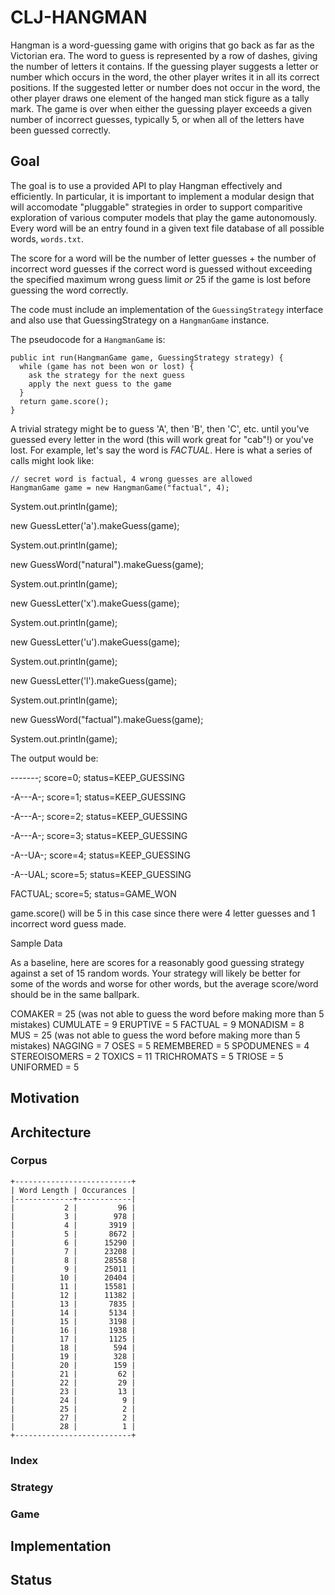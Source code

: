 # CLJ-HANGMAN

Hangman is a word-guessing game with origins that go back as far as
the Victorian era.  The word to guess is represented by a row of
dashes, giving the number of letters it contains. If the guessing
player suggests a letter or number which occurs in the word, the other
player writes it in all its correct positions. If the suggested letter
or number does not occur in the word, the other player draws one
element of the hanged man stick figure as a tally mark. The game is
over when either the guessing player exceeds a given number of
incorrect guesses, typically 5, or when all of the letters have been
guessed correctly.

## Goal


The goal is to use a provided API to play Hangman effectively and
efficiently. In particular, it is important to implement a modular
design that will accomodate "pluggable" strategies in order to support
comparitive exploration of various computer models that play the game
autonomously. Every word will be an entry found in a given text
file database of all possible words, ```words.txt```.

The score for a word will be the number of letter guesses + the
number of incorrect word guesses if the correct word is guessed
without exceeding the specified maximum wrong guess limit *or*
25 if the game is lost before guessing the word correctly.

The code must include an implementation of the ```GuessingStrategy```
interface and also use that GuessingStrategy on a ```HangmanGame```
instance.

The pseudocode for a ```HangmanGame``` is:


    public int run(HangmanGame game, GuessingStrategy strategy) {
      while (game has not been won or lost) {
        ask the strategy for the next guess
        apply the next guess to the game
      }
      return game.score();
    }

A trivial strategy might be to guess 'A', then 'B', then 'C',
etc. until you've guessed every letter in the word (this will work
great for "cab"!) or you've lost.  For example, let's say the word
is _FACTUAL_.  Here is what a series of calls might look like:

    // secret word is factual, 4 wrong guesses are allowed
    HangmanGame game = new HangmanGame("factual", 4); 



System.out.println(game);


new GuessLetter('a').makeGuess(game);


System.out.println(game);


new GuessWord("natural").makeGuess(game);


System.out.println(game);


new GuessLetter('x').makeGuess(game);


System.out.println(game);


new GuessLetter('u').makeGuess(game);


System.out.println(game);


new GuessLetter('l').makeGuess(game);


System.out.println(game);


new GuessWord("factual").makeGuess(game);


System.out.println(game);

The output would be:



-------; score=0; status=KEEP_GUESSING


-A---A-; score=1; status=KEEP_GUESSING


-A---A-; score=2; status=KEEP_GUESSING


-A---A-; score=3; status=KEEP_GUESSING


-A--UA-; score=4; status=KEEP_GUESSING


-A--UAL; score=5; status=KEEP_GUESSING


FACTUAL; score=5; status=GAME_WON

game.score() will be 5 in this case since there were 4 letter guesses
and 1 incorrect word guess made.

Sample Data

As a baseline, here are scores for a reasonably good guessing strategy
against a set of 15 random words. Your strategy will likely be better
for some of the words and worse for other words, but the average
score/word should be in the same ballpark.

COMAKER = 25 (was not able to guess the word before making more than 5 mistakes)
CUMULATE = 9
ERUPTIVE = 5
FACTUAL = 9
MONADISM = 8
MUS = 25 (was not able to guess the word before making more than 5 mistakes)
NAGGING = 7
OSES = 5
REMEMBERED = 5
SPODUMENES = 4
STEREOISOMERS = 2
TOXICS = 11
TRICHROMATS = 5
TRIOSE = 5
UNIFORMED = 5



## Motivation

## Architecture

### Corpus


	+--------------------------+
	| Word Length | Occurances |
	|-------------+------------|
	|           2 |         96 |
	|           3 |        978 |
	|           4 |       3919 |
	|           5 |       8672 |
	|           6 |      15290 |
	|           7 |      23208 |
	|           8 |      28558 |
	|           9 |      25011 |
	|          10 |      20404 |
	|          11 |      15581 |
	|          12 |      11382 |
	|          13 |       7835 |
	|          14 |       5134 |
	|          15 |       3198 |
	|          16 |       1938 |
	|          17 |       1125 |
	|          18 |        594 |
	|          19 |        328 |
	|          20 |        159 |
	|          21 |         62 |
	|          22 |         29 |
	|          23 |         13 |
	|          24 |          9 |
	|          25 |          2 |
	|          27 |          2 |
	|          28 |          1 |
	+--------------------------+

### Index

### Strategy

### Game

## Implementation

## Status
